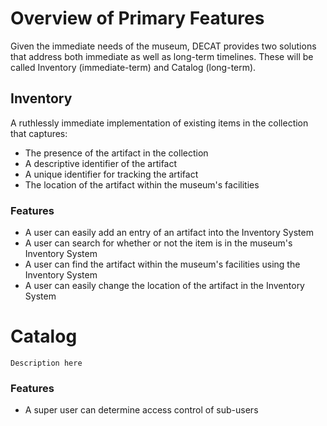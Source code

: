 # Overview of Primary Features
Given the immediate needs of the museum, DECAT provides two solutions that address both immediate as well as long-term timelines. These will be called Inventory (immediate-term) and Catalog (long-term).

## Inventory
A ruthlessly immediate implementation of existing items in the collection that captures:
- The presence of the artifact in the collection
- A descriptive identifier of the artifact
- A unique identifier for tracking the artifact
- The location of the artifact within the museum's facilities
### Features
- A user can easily add an entry of an artifact into the Inventory System
- A user can search for whether or not the item is in the museum's Inventory System
- A user can find the artifact within the museum's facilities using the Inventory System
- A user can easily change the location of the artifact in the Inventory System

# Catalog
`Description here`
### Features
- A super user can determine access control of sub-users